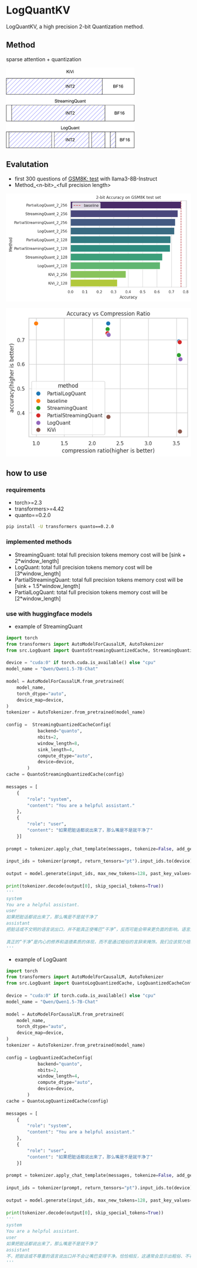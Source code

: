 # LogQuantKV
LogQuantKV, a high precision 2-bit Quantization method.

## Method

sparse attention + quantization

![image-20240803001323614](image/README/image-20240803001323614.png)

## Evalutation

* first 300 questions of [GSM8K: test](https://huggingface.co/datasets/openai/gsm8k/viewer/main/test) with llama3-8B-Instruct
* Method\_\<n-bit\>\_\<full precision length\>

![image-20240803113632297](image/README/image-20240803113632297.png)

![image-20240803114214165](image/README/image-20240803114214165.png)

## how to use

### requirements

* torch>=2.3
* transformers>=4.42
* quanto==0.2.0

```bash
pip install -U transformers quanto==0.2.0
```

### implemented methods

* StreamingQuant: total full precision tokens memory cost will be [sink + 2*window_length]
* LogQuant: total full precision tokens memory cost will be [3*window_length]
* PartialStreamingQuant: total full precision tokens memory cost will be [sink + 1.5*window_length]
* PartialLogQuant: total full precision tokens memory cost will be [2*window_length]

### use with huggingface models

* example of StreamingQuant

```python
import torch
from transformers import AutoModelForCausalLM, AutoTokenizer
from src.LogQuant import QuantoStreamingQuantizedCache, StreamingQuantizedCacheConfig

device = "cuda:0" if torch.cuda.is_available() else "cpu"
model_name = "Qwen/Qwen1.5-7B-Chat"

model = AutoModelForCausalLM.from_pretrained(
    model_name,
    torch_dtype="auto",
    device_map=device,
)
tokenizer = AutoTokenizer.from_pretrained(model_name)

config =  StreamingQuantizedCacheConfig(
            backend="quanto",
            nbits=2,
            window_length=8,
            sink_length=4,
            compute_dtype="auto",
            device=device,
        )
cache = QuantoStreamingQuantizedCache(config)

messages = [
    {
        "role": "system",
        "content": "You are a helpful assistant."
    },
    {
        "role": "user", 
        "content": "如果把脏话都说出来了，那么嘴是不是就干净了"
    }]

prompt = tokenizer.apply_chat_template(messages, tokenize=False, add_generation_prompt=True)

input_ids = tokenizer(prompt, return_tensors="pt").input_ids.to(device)

output = model.generate(input_ids, max_new_tokens=128, past_key_values=cache)

print(tokenizer.decode(output[0], skip_special_tokens=True))
'''
system
You are a helpful assistant.
user
如果把脏话都说出来了，那么嘴是不是就干净了
assistant
把脏话或不文明的语言说出口，并不能真正使嘴巴“干净”，反而可能会带来更负面的影响。语言是表达思想和情感的工具，应该尊重并用得当。即使在某些情况下我们可能无意中说出脏话，但真正的“干净”在于我们的言行是否得体，是否尊重他人，是否能传达积极的信息。

真正的“干净”是内心的修养和道德素质的体现，而不是通过粗俗的言辞来掩饰。我们应该努力培养良好的语言习惯，用积极、礼貌的语言与人交流，这样才能真正体现出我们的素质和教养。
'''
```

* example of LogQuant

```python
import torch
from transformers import AutoModelForCausalLM, AutoTokenizer
from src.LogQuant import QuantoLogQuantizedCache, LogQuantizedCacheConfig

device = "cuda:0" if torch.cuda.is_available() else "cpu"
model_name = "Qwen/Qwen1.5-7B-Chat"

model = AutoModelForCausalLM.from_pretrained(
    model_name,
    torch_dtype="auto",
    device_map=device,
)
tokenizer = AutoTokenizer.from_pretrained(model_name)

config = LogQuantizedCacheConfig(
            backend="quanto",
            nbits=2,
            window_length=4,
            compute_dtype="auto",
            device=device,
        )
cache = QuantoLogQuantizedCache(config)

messages = [
    {
        "role": "system",
        "content": "You are a helpful assistant."
    },
    {
        "role": "user", 
        "content": "如果把脏话都说出来了，那么嘴是不是就干净了"
    }]

prompt = tokenizer.apply_chat_template(messages, tokenize=False, add_generation_prompt=True)

input_ids = tokenizer(prompt, return_tensors="pt").input_ids.to(device)

output = model.generate(input_ids, max_new_tokens=128, past_key_values=cache)

print(tokenizer.decode(output[0], skip_special_tokens=True))
'''
system
You are a helpful assistant.
user
如果把脏话都说出来了，那么嘴是不是就干净了
assistant
不，把脏话或不尊重的语言说出口并不会让嘴巴变得干净。恰恰相反，这通常会显示出粗俗、不礼貌或者情绪失控。真正的“干净”是通过言语和行为展现出尊重、理解、宽容和礼貌。即使在压力或冲突的情况下，我们也应该努力控制自己的言辞，用更建设性的方式表达我们的想法。
'''
```

